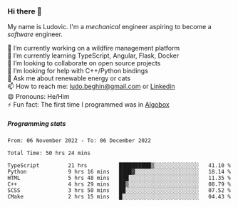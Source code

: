 ### Hi there 👋

My name is Ludovic. I'm a *mechanical* engineer aspiring to become a *software* engineer.

 🔭 I’m currently working on a wildfire management platform<br/>
 🌱 I’m currently learning TypeScript, Angular, Flask, Docker<br/>
 👯 I’m looking to collaborate on open source projects<br/>
 🤔 I’m looking for help with C++/Python bindings<br/>
 💬 Ask me about renewable energy or cats<br/>
 📫 How to reach me: ludo.beghin@gmail.com or [Linkedin](https://www.linkedin.com/in/ludovic-beghin/)<br/>
 😄 Pronouns: He/Him<br/>
 ⚡ Fun fact: The first time I programmed was in [Algobox](https://fr.wikipedia.org/wiki/Algobox)<br/>

##### Programming stats
<!--START_SECTION:waka-->

```text
From: 06 November 2022 - To: 06 December 2022

Total Time: 50 hrs 24 mins

TypeScript         21 hrs          ██████████▒░░░░░░░░░░░░░░   41.10 %
Python             9 hrs 16 mins   ████▓░░░░░░░░░░░░░░░░░░░░   18.14 %
HTML               5 hrs 48 mins   ███░░░░░░░░░░░░░░░░░░░░░░   11.35 %
C++                4 hrs 29 mins   ██▒░░░░░░░░░░░░░░░░░░░░░░   08.79 %
SCSS               3 hrs 50 mins   ██░░░░░░░░░░░░░░░░░░░░░░░   07.52 %
CMake              2 hrs 15 mins   █░░░░░░░░░░░░░░░░░░░░░░░░   04.43 %
```

<!--END_SECTION:waka-->
